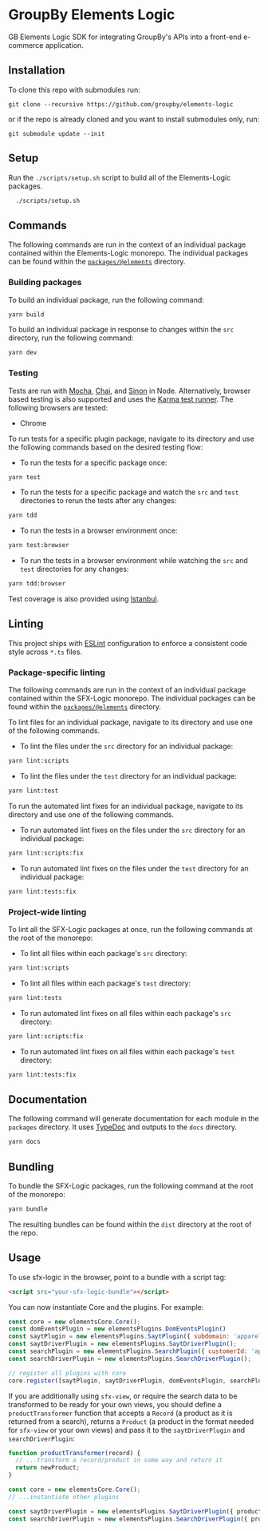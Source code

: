 # GroupBy Elements Logic
GB Elements Logic SDK for integrating GroupBy's APIs into a front-end e-commerce application.

## Installation
To clone this repo with submodules run:
```
git clone --recursive https://github.com/groupby/elements-logic
```
or if the repo is already cloned and you want to install submodules only, run:
```
git submodule update --init
```
## Setup
Run the `./scripts/setup.sh` script to build all of the Elements-Logic packages.
```sh
  ./scripts/setup.sh
```

## Commands
The following commands are run in the context of an individual package contained within the Elements-Logic monorepo. The individual packages can be found within the [`packages/@elements`](packages/@elements) directory.

### Building packages
To build an individual package, run the following command:
```sh
yarn build
```

To build an individual package in response to changes within the `src` directory, run the following command:
```sh
yarn dev
```

### Testing
Tests are run with [Mocha](https://mochajs.org/), [Chai](https://www.chaijs.com/), and [Sinon](https://sinonjs.org/) in Node. Alternatively, browser based testing is also supported and uses the [Karma test runner](https://karma-runner.github.io/latest/index.html). The following browsers are tested:

- Chrome

To run tests for a specific plugin package, navigate to its directory and use the following commands based on the desired testing flow:

- To run the tests for a specific package once:
```sh
yarn test
```
- To run the tests for a specific package and watch the `src` and `test` directories to rerun the tests after any changes:
```sh
yarn tdd
```
- To run the tests in a browser environment once:
```sh
yarn test:browser
```
- To run the tests in a browser environment while watching the `src` and `test` directories for any changes:
```sh
yarn tdd:browser
```

Test coverage is also provided using [Istanbul](https://github.com/istanbuljs/istanbuljs).

## Linting
This project ships with [ESLint](https://eslint.org/) configuration to enforce a consistent code style across `*.ts` files.

### Package-specific linting

The following commands are run in the context of an individual package contained within the SFX-Logic monorepo. The individual packages can be found within the [`packages/@elements`](packages/@elements) directory.

To lint files for an individual package, navigate to its directory and use one of the following commands.

- To lint the files under the `src` directory for an individual package:
```sh
yarn lint:scripts
```

- To lint the files under the `test` directory for an individual package:
```sh
yarn lint:test
```

To run the automated lint fixes for an individual package, navigate to its directory and use one of the following commands.

- To run automated lint fixes on the files under the `src` directory for an individual package:
```sh
yarn lint:scripts:fix
```

- To run automated lint fixes on the files under the `test` directory for an individual package:
```sh
yarn lint:tests:fix
```

### Project-wide linting

To lint all the SFX-Logic packages at once, run the following commands at the root of the monorepo:

- To lint all files within each package's `src` directory:
```sh
yarn lint:scripts
```

- To lint all files within each package's `test` directory:
```sh
yarn lint:tests
```

- To run automated lint fixes on all files within each package's `src` directory:
```sh
yarn lint:scripts:fix
```

- To run automated lint fixes on all files within each package's `test` directory:
```sh
yarn lint:tests:fix
```

## Documentation
The following command will generate documentation for each module in the `packages` directory. It uses [TypeDoc](https://typedoc.org/) and outputs to the `docs` directory.
```sh
yarn docs
```

## Bundling
To bundle the SFX-Logic packages, run the following command at the root of the monorepo:
```sh
yarn bundle
```

The resulting bundles can be found within the `dist` directory at the root of the repo.

## Usage
To use sfx-logic in the browser, point to a bundle with a script tag:

```html
<script src="your-sfx-logic-bundle"></script>
```

You can now instantiate Core and the plugins. For example:

```js
const core = new elementsCore.Core();
const domEventsPlugin = new elementsPlugins.DomEventsPlugin()
const saytPlugin = new elementsPlugins.SaytPlugin({ subdomain: 'apparel' });
const saytDriverPlugin = new elementsPlugins.SaytDriverPlugin();
const searchPlugin = new elementsPlugins.SearchPlugin({ customerId: 'apparel' });
const searchDriverPlugin = new elementsPlugins.SearchDriverPlugin();

// register all plugins with core
core.register([saytPlugin, saytDriverPlugin, domEventsPlugin, searchPlugin, searchDriverPlugin]);
```

If you are additionally using `sfx-view`, or require the search data to be transformed to be ready for your own views, you should define a `productTransformer` function that accepts a `Record` (a product as it is returned from a search), returns a `Product` (a product in the format needed for `sfx-view` or your own views) and pass it to the `saytDriverPlugin` and `searchDriverPlugin`:

```js
function productTransformer(record) {
  // ...transform a record/product in some way and return it
  return newProduct;
}

const core = new elementsCore.Core();
// ...instantiate other plugins

const saytDriverPlugin = new elementsPlugins.SaytDriverPlugin({ productTransformer });
const searchDriverPlugin = new elementsPlugins.SearchDriverPlugin({ productTransformer });
```
